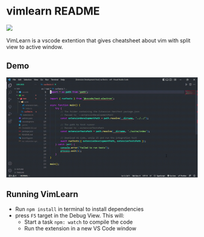 # vimlearn README

<!-- vscode marketplace link -->

[![](https://img.shields.io/visual-studio-marketplace/v/lordCamalot.VimLearn)](https://marketplace.visualstudio.com/items?itemName=lordcamalot.vimlearn)

VimLearn is a vscode extention that gives cheatsheet about vim with split view to active window.

## Demo

![demo](demo.gif)

## Running VimLearn

- Run `npm install` in terminal to install dependencies
- press `F5` target in the Debug View. This will:
  - Start a task `npm: watch` to compile the code
  - Run the extension in a new VS Code window
